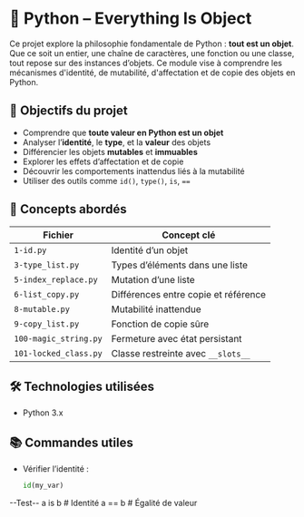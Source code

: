 # 🧠 Python – Everything Is Object

Ce projet explore la philosophie fondamentale de Python : **tout est un objet**. Que ce soit un entier, une chaîne de caractères, une fonction ou une classe, tout repose sur des instances d’objets. Ce module vise à comprendre les mécanismes d'identité, de mutabilité, d'affectation et de copie des objets en Python.


## 🚀 Objectifs du projet

- Comprendre que **toute valeur en Python est un objet**
- Analyser l’**identité**, le **type**, et la **valeur** des objets
- Différencier les objets **mutables** et **immuables**
- Explorer les effets d’affectation et de copie
- Découvrir les comportements inattendus liés à la mutabilité
- Utiliser des outils comme `id()`, `type()`, `is`, `==`

## 🧪 Concepts abordés

| Fichier                     | Concept clé                     |
|----------------------------|---------------------------------|
| `1-id.py`                  | Identité d’un objet             |
| `3-type_list.py`           | Types d’éléments dans une liste |
| `5-index_replace.py`       | Mutation d’une liste            |
| `6-list_copy.py`           | Différences entre copie et référence |
| `8-mutable.py`             | Mutabilité inattendue           |
| `9-copy_list.py`           | Fonction de copie sûre          |
| `100-magic_string.py`      | Fermeture avec état persistant |
| `101-locked_class.py`      | Classe restreinte avec `__slots__` |

## 🛠 Technologies utilisées

- Python 3.x

## 📚 Commandes utiles

- Vérifier l’identité :
  ```python
  id(my_var)
 --Test--
a is b   # Identité
a == b   # Égalité de valeur

